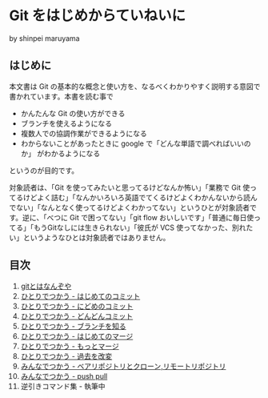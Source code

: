 # Git をはじめからていねいに

by shinpei maruyama

## はじめに

本文書は Git の基本的な概念と使い方を、なるべくわかりやすく説明する意図で書かれています。本書を読む事で

* かんたんな Git の使い方ができる
* ブランチを使えるようになる
* 複数人での協調作業ができるようになる
* わからないことがあったときに google で「どんな単語で調べればいいのか」 がわかるようになる

というのが目的です。

対象読者は、「Git を使ってみたいと思ってるけどなんか怖い」「業務で Git 使ってるけどよく詰む」「なんかいろいろ英語でてくるけどよくわかんないから読んでない」「なんとなく使ってるけどよくわかってない」というひとが対象読者です。逆に、「べつに Git で困ってない」「git flow おいしいです」「普通に毎日使ってる」「もうGitなしには生きられない」「彼氏が VCS 使ってなかった、別れたい」というようなひとは対象読者ではありません。

## 目次

1. [gitとはなんぞや](https://github.com/Shinpeim/introduction-to-git/blob/master/01_what_is_git.md)
1. [ひとりでつかう - はじめてのコミット](https://github.com/Shinpeim/introduction-to-git/blob/master/02_first_commit.md)
1. [ひとりでつかう - にどめのコミット](https://github.com/Shinpeim/introduction-to-git/blob/master/03_second_commit.md)
1. [ひとりでつかう - どんどんコミット](https://github.com/Shinpeim/introduction-to-git/blob/master/04_more_commits.md)
1. [ひとりでつかう - ブランチを知る](https://github.com/Shinpeim/introduction-to-git/blob/master/05_branch.md)
1. [ひとりでつかう - はじめてのマージ](https://github.com/Shinpeim/introduction-to-git/blob/master/06_merge.md)
1. [ひとりでつかう - もっとマージ](https://github.com/Shinpeim/introduction-to-git/blob/master/07_more_merges.md)
1. [ひとりでつかう - 過去を改変](https://github.com/Shinpeim/introduction-to-git/blob/master/08_rebase.md)
1. [みんなでつかう - ベアリポジトリとクローン,リモートリポジトリ](https://github.com/Shinpeim/introduction-to-git/blob/master/09_clone.md)
1. [みんなでつかう - push pull](https://github.com/Shinpeim/introduction-to-git/blob/master/10_push_pull.md)
1. 逆引きコマンド集 - 執筆中